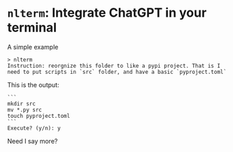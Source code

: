 # `nlterm`: Integrate ChatGPT in your terminal

A simple example

````
> nlterm
Instruction: reorgnize this folder to like a pypi project. That is I need to put scripts in `src` folder, and have a basic `pyproject.toml`
````
This is the output:
````
```
mkdir src
mv *.py src
touch pyproject.toml
```
Execute? (y/n): y
````

Need I say more?